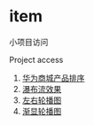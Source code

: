 

# item
小项目访问

Project access

1. [华为商城产品排序][1]
2. [瀑布流效果][2]
3. [左右轮播图](http://www.montyyuan.com/item/轮播(左右)/index.html) 
4. [渐显轮播图](http://www.montyyuan.com/item/轮播(渐显)/index.html)

[1]:	http://www.montyyuan.com/item/%E5%8D%8E%E4%B8%BA%E5%95%86%E5%9F%8E%E4%BA%A7%E5%93%81%E6%8E%92%E5%BA%8F/index.html
[2]:	http://www.montyyuan.com/item/%E7%80%91%E5%B8%83%E6%B5%81/index.html
